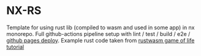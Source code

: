 # NX-RS

Template for using rust lib (compiled to wasm and used in some app) in nx monorepo. 
Full github-actions pipeline setup with lint / test / build / e2e / [github pages deploy](https://jakubsokolowski.github.io/nx-rs/). 
Example rust code taken from [rustwasm game of life tutorial](https://rustwasm.github.io/book/game-of-life/introduction.html)
